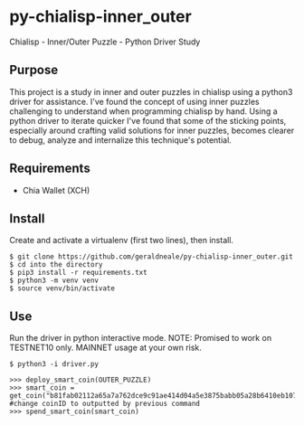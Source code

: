 # py-chialisp-inner_outer
Chialisp - Inner/Outer Puzzle - Python Driver Study

Purpose
------------
This project is a study in inner and outer puzzles in chialisp using a python3 driver for assistance. I've found the concept of using inner puzzles challenging to understand when programming chialisp by hand. Using a python driver to iterate quicker I've found that some of the sticking points, especially around crafting valid solutions for inner puzzles, becomes clearer to debug, analyze and internalize this technique's potential.   

Requirements
------------

- Chia Wallet (XCH)

Install
-------

Create and activate a virtualenv (first two lines), then install.

```
$ git clone https://github.com/geraldneale/py-chialisp-inner_outer.git
$ cd into the directory
$ pip3 install -r requirements.txt
$ python3 -m venv venv
$ source venv/bin/activate
```
Use
---

Run the driver in python interactive mode. NOTE: Promised to work on TESTNET10 only. MAINNET usage at your own risk. 

```
$ python3 -i driver.py
```

```
>>> deploy_smart_coin(OUTER_PUZZLE)
>>> smart_coin = get_coin("b81fab02112a65a7a762dce9c91ae414d04a5e3875babb05a28b6410eb107333") #change coinID to outputted by previous command
>>> spend_smart_coin(smart_coin)
```
